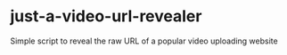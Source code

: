 # just-a-video-url-revealer
Simple script to reveal the raw URL of a popular video uploading website
